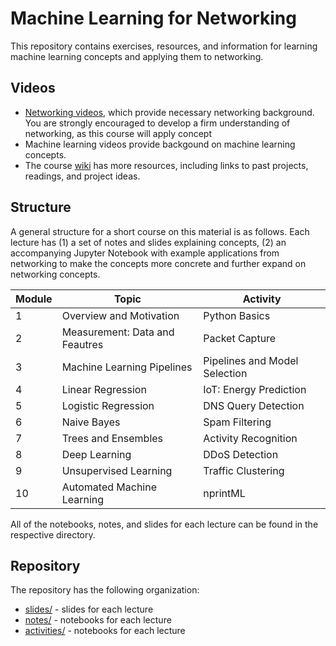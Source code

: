 # Machine Learning for Networking

This repository contains exercises, resources, and information for learning machine learning concepts and applying them to networking. 

## Videos

* [Networking
  videos](https://www.youtube.com/playlist?list=PLpherdrLyny-zJw95jcE-uJkcsIAG1MEn),
  which
  provide necessary networking background. You are strongly encouraged to
  develop a firm understanding of networking, as this course will apply
  concept 
* Machine learning videos provide backgound on machine learning concepts.
* The course [wiki](https://github.com/noise-lab/ml-networking/wiki) has more
  resources, including links to past projects, readings, and project ideas.

## Structure

A general structure for a short course on this material is as follows. Each
lecture has (1) a set of notes and slides explaining concepts, (2) an
accompanying Jupyter Notebook with example applications from networking to
make the concepts more concrete and further expand on networking concepts.

| Module | Topic                          | Activity                      |
|--------|--------------------------------|-------------------------------|
| 1      | Overview and Motivation        | Python Basics                 |
| 2      | Measurement: Data and Feautres | Packet Capture                |
| 3      | Machine Learning Pipelines     | Pipelines and Model Selection |
| 4      | Linear Regression              | IoT: Energy Prediction        |
| 5      | Logistic Regression            | DNS Query Detection           |
| 6      | Naive Bayes                    | Spam Filtering                |
| 7      | Trees and Ensembles            | Activity Recognition          |
| 8      | Deep Learning                  | DDoS Detection                |
| 9      | Unsupervised Learning          | Traffic Clustering            |
| 10     | Automated Machine Learning     | nprintML                      |

All of the notebooks, notes, and slides for each lecture can be found in the
respective directory.

## Repository

The repository has the following organization:

* [slides/](./slides/) - slides for each lecture
* [notes/](./notes/) - notebooks for each lecture
* [activities/](./activities/) - notebooks for each lecture
